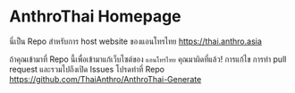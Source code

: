 # AnthroThai Homepage
นี่เป็น Repo สำหรับการ host website ของแอนโทรไทย https://thai.anthro.asia

ถ้าคุณเข้ามาที่ Repo นี้เพื่อเข้ามาแก้เว็บไซต์ของ `แอนโทรไทย` คุณมาผิดที่แล้ว! การแก้ไข การทำ pull request และรวมไปถึงเปิด Issues โปรดทำที่ Repo https://github.com/ThaiAnthro/AnthroThai-Generate
